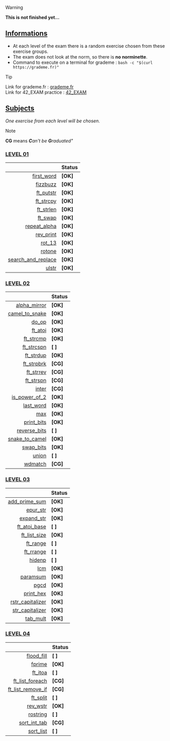> [!WARNING]
> **This is not finished yet...**

## <ins>Informations</ins>

- At each level of the exam there is a random exercise chosen from these exercise groups.
- The exam does not look at the norm, so there is **no norminette**.
- Command to execute on a terminal for grademe : ```bash -c "$(curl https://grademe.fr)"```
  
> [!TIP] 
> Link for grademe.fr : [grademe.fr](https://grademe.fr) <br>
> Link for 42_EXAM practice : [42_EXAM](https://github.com/JCluzet/42_EXAM)


## <ins>Subjects</ins>

*One exercise from each level will be chosen.*
> [!NOTE]
> **CG** means ***C**an't be **G**raduated"*

### [LEVEL 01](https://github.com/TojoniainaR/Exam42_rank02/tree/9dfa67f7b857459cd85cf12625566e7cb1bd0c21/Level%201)

|                                                                                                              |   Status   |
|-------------------------------------------------------------------------------------------------------------:|------------|
|  [first_word](https://github.com/TojoniainaR/Exam42_rank02/blob/main/Level%201/first_word)                   |  **[OK]**  |
|  [fizzbuzz](https://github.com/TojoniainaR/Exam42_Rank02/blob/main/Level%201/fizzbuzz)                       |  **[OK]**  |
|  [ft_putstr](https://github.com/TojoniainaR/Exam42_Rank02/blob/main/Level%201/ft_putstr)                     |  **[OK]**  |
|  [ft_strcpy](https://github.com/TojoniainaR/Exam42_Rank02/blob/main/Level%201/ft_strcpy)                     |  **[OK]**  |
|  [ft_strlen](https://github.com/TojoniainaR/Exam42_Rank02/blob/main/Level%201/ft_strlen)                     |  **[OK]**  |
|  [ft_swap](https://github.com/TojoniainaR/Exam42_Rank02/blob/main/Level%201/ft_swap)                         |  **[OK]**  |
|  [repeat_alpha](https://github.com/TojoniainaR/Exam42_Rank02/blob/main/Level%201/repeat_alpha)               |  **[OK]**  |
|  [rev_print](https://github.com/TojoniainaR/Exam42_Rank02/blob/main/Level%201/rev_print)                     |  **[OK]**  |
|  [rot_13](https://github.com/TojoniainaR/Exam42_Rank02/blob/main/Level%201/rot_13)                           |  **[OK]**  |
|  [rotone](https://github.com/TojoniainaR/Exam42_Rank02/blob/main/Level%201/rotone)                           |  **[OK]**  |
|  [search_and_replace](https://github.com/TojoniainaR/Exam42_Rank02/blob/main/Level%201/search_and_replace)   |  **[OK]**  |
|  [ulstr](https://github.com/TojoniainaR/Exam42_Rank02/blob/main/Level%201/ulstr)                             |  **[OK]**  |

### [LEVEL 02](https://github.com/TojoniainaR/Exam42_rank02/tree/9dfa67f7b857459cd85cf12625566e7cb1bd0c21/Level%202)

|                                                                                                              |  Status    |
|-------------------------------------------------------------------------------------------------------------:|------------|
|  [alpha_mirror](https://github.com/TojoniainaR/Exam42_rank02/blob/main/Level%202/alpha_mirror)               |  **[OK]**  |
|  [camel_to_snake](https://github.com/TojoniainaR/Exam42_rank02/blob/main/Level%202/camel_to_snake)           |  **[OK]**  |
|  [do_op](https://github.com/TojoniainaR/Exam42_rank02/blob/main/Level%202/do_op)                             |  **[OK]**  |
|  [ft_atoi](https://github.com/TojoniainaR/Exam42_rank02/blob/main/Level%202/ft_atoi)                         |  **[OK]**  |
|  [ft_strcmp](https://github.com/TojoniainaR/Exam42_rank02/blob/main/Level%202/ft_strcmp)                     |  **[OK]**  |
|  [ft_strcspn](https://github.com/TojoniainaR/Exam42_rank02/blob/main/Level%202/ft_strcspn)                   |  **[  ]**  |
|  [ft_strdup](https://github.com/TojoniainaR/Exam42_rank02/blob/main/Level%202/ft_strdup)                     |  **[OK]**  |
|  [ft_strpbrk](https://github.com/TojoniainaR/Exam42_rank02/blob/main/Level%202/ft_strpbrk)                   |  **[CG]**  |
|  [ft_strrev](https://github.com/TojoniainaR/Exam42_rank02/blob/main/Level%202/ft_strrev)                     |  **[CG]**  |
|  [ft_strspn](https://github.com/TojoniainaR/Exam42_rank02/blob/main/Level%202/ft_strspn)                     |  **[CG]**  |
|  [inter](https://github.com/TojoniainaR/Exam42_rank02/blob/main/Level%202/inter)                             |  **[CG]**  |
|  [is_power_of_2](https://github.com/TojoniainaR/Exam42_rank02/blob/main/Level%202/is_power_of_2)             |  **[OK]**  |
|  [last_word](https://github.com/TojoniainaR/Exam42_rank02/blob/main/Level%202/last_word)                     |  **[OK]**  |
|  [max](https://github.com/TojoniainaR/Exam42_rank02/blob/main/Level%202/max)                                 |  **[OK]**  |
|  [print_bits](https://github.com/TojoniainaR/Exam42_rank02/blob/main/Level%202/print_bits)                   |  **[OK]**  |
|  [reverse_bits](https://github.com/TojoniainaR/Exam42_rank02/blob/main/Level%202/reverse_bits)               |  **[  ]**  |
|  [snake_to_camel](https://github.com/TojoniainaR/Exam42_rank02/blob/main/Level%202/snake_to_camel)           |  **[OK]**  |
|  [swap_bits](https://github.com/TojoniainaR/Exam42_rank02/blob/main/Level%202/swap_bits)                     |  **[OK]**  |
|  [union](https://github.com/TojoniainaR/Exam42_rank02/blob/main/Level%202/union)                             |  **[  ]**  |
|  [wdmatch](https://github.com/TojoniainaR/Exam42_rank02/blob/main/Level%202/wdmatch)                         |  **[CG]**  |

### [LEVEL 03](https://github.com/TojoniainaR/Exam42_rank02/tree/9dfa67f7b857459cd85cf12625566e7cb1bd0c21/Level%203)

|                                                                                                              |   Status   |
|-------------------------------------------------------------------------------------------------------------:|------------|
|  [add_prime_sum](https://github.com/TojoniainaR/Exam42_rank02/blob/main/Level%203/add_prime_sum)             |  **[OK]**  |
|  [epur_str](https://github.com/TojoniainaR/Exam42_rank02/blob/main/Level%203/epur_str)                       |  **[OK]**  |
|  [expand_str](https://github.com/TojoniainaR/Exam42_rank02/blob/main/Level%203/expand_str)                   |  **[OK]**  |
|  [ft_atoi_base](https://github.com/TojoniainaR/Exam42_rank02/blob/main/Level%203/ft_atoi_base)               |  **[  ]**  |
|  [ft_list_size](https://github.com/TojoniainaR/Exam42_rank02/blob/main/Level%203/ft_list_size)               |  **[OK]**  |
|  [ft_range](https://github.com/TojoniainaR/Exam42_rank02/blob/main/Level%203/ft_range)                       |  **[  ]**  |
|  [ft_rrange](https://github.com/TojoniainaR/Exam42_rank02/blob/main/Level%203/ft_rrange)                     |  **[  ]**  |
|  [hidenp](https://github.com/TojoniainaR/Exam42_rank02/blob/main/Level%203/hidenp)                           |  **[  ]**  |
|  [lcm](https://github.com/TojoniainaR/Exam42_rank02/blob/main/Level%203/lcm)                                 |  **[OK]**  |
|  [paramsum](https://github.com/TojoniainaR/Exam42_rank02/blob/main/Level%203/paramsum)                       |  **[OK]**  |
|  [pgcd](https://github.com/TojoniainaR/Exam42_rank02/blob/main/Level%203/pgcd)                               |  **[OK]**  |
|  [print_hex](https://github.com/TojoniainaR/Exam42_rank02/blob/main/Level%203/print_hex)                     |  **[OK]**  |
|  [rstr_capitalizer](https://github.com/TojoniainaR/Exam42_rank02/blob/main/Level%203/rstr_capitalizer)       |  **[OK]**  |
|  [str_capitalizer](https://github.com/TojoniainaR/Exam42_rank02/blob/main/Level%203/str_capitalizer)         |  **[OK]**  |
|  [tab_mult](https://github.com/TojoniainaR/Exam42_rank02/blob/main/Level%203/tab_mult)                       |  **[OK]**  |

### [LEVEL 04](https://github.com/TojoniainaR/Exam42_rank02/tree/9dfa67f7b857459cd85cf12625566e7cb1bd0c21/Level%204)

|                                                                                                              |   Status   |
|-------------------------------------------------------------------------------------------------------------:|------------|
|  [flood_fill](https://github.com/TojoniainaR/Exam42_rank02/blob/main/Level%204/flood_fill)                   |  **[  ]**  |
|  [fprime](https://github.com/TojoniainaR/Exam42_rank02/blob/main/Level%204/fprime)                           |  **[OK]**  |
|  [ft_itoa](https://github.com/TojoniainaR/Exam42_rank02/blob/main/Level%204/ft_itoa)                         |  **[  ]**  |
|  [ft_list_foreach](https://github.com/TojoniainaR/Exam42_rank02/blob/main/Level%204/ft_list_foreach)         |  **[CG]**  |
|  [ft_list_remove_if](https://github.com/TojoniainaR/Exam42_rank02/blob/main/Level%204/ft_list_remove_if)     |  **[CG]**  |
|  [ft_split](https://github.com/TojoniainaR/Exam42_rank02/blob/main/Level%204/ft_split)                       |  **[  ]**  |
|  [rev_wstr](https://github.com/TojoniainaR/Exam42_rank02/blob/main/Level%204/rev_wstr)                       |  **[OK]**  |
|  [rostring](https://github.com/TojoniainaR/Exam42_rank02/blob/main/Level%204/rostring)                       |  **[  ]**  |
|  [sort_int_tab](https://github.com/TojoniainaR/Exam42_rank02/blob/main/Level%204/sort_int_tab)               |  **[CG]**  |
|  [sort_list](https://github.com/TojoniainaR/Exam42_rank02/blob/main/Level%204/sort_list)                     |  **[  ]**  |
<br>
